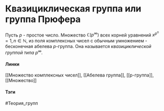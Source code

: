 # Квазициклическая группа или группа Прюфера
Пусть $p$ - простое число. Множество $\mathbb{C}(p^{\infty})$ всех корней уравнений $x^{p^n}=1,n\in\mathbb{N}$, из поля комплексных чисел с обычным умножением - бесконечная абелева
$p$-группа. Она называется *квазициклической группой типа $p^{\infty}$.*

#### Линки 
[[Множество комплексных чисел]],
[[Абелева группа]],
[[p-группа]],
[[Множество]]
#### Тэги 
 #Теория_групп 